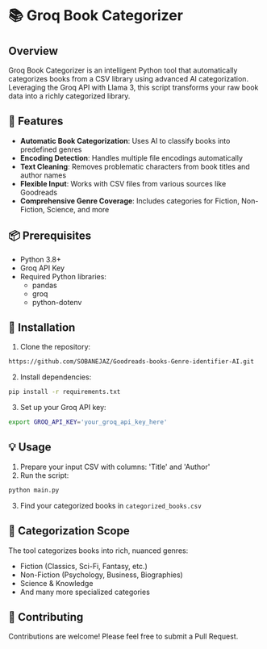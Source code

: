 # 📚 Groq Book Categorizer

## Overview

Groq Book Categorizer is an intelligent Python tool that automatically categorizes books from a CSV library using advanced AI categorization. Leveraging the Groq API with Llama 3, this script transforms your raw book data into a richly categorized library.

## 🌟 Features

- **Automatic Book Categorization**: Uses AI to classify books into predefined genres
- **Encoding Detection**: Handles multiple file encodings automatically
- **Text Cleaning**: Removes problematic characters from book titles and author names
- **Flexible Input**: Works with CSV files from various sources like Goodreads
- **Comprehensive Genre Coverage**: Includes categories for Fiction, Non-Fiction, Science, and more

## 📦 Prerequisites

- Python 3.8+
- Groq API Key
- Required Python libraries:
  - pandas
  - groq
  - python-dotenv

## 🚀 Installation

1. Clone the repository:
```bash
https://github.com/SOBANEJAZ/Goodreads-books-Genre-identifier-AI.git
```

2. Install dependencies:
```bash
pip install -r requirements.txt
```

3. Set up your Groq API key:
```bash
export GROQ_API_KEY='your_groq_api_key_here'
```

## 💡 Usage

1. Prepare your input CSV with columns: 'Title' and 'Author'
2. Run the script:
```bash
python main.py
```
3. Find your categorized books in `categorized_books.csv`

## 🎯 Categorization Scope

The tool categorizes books into rich, nuanced genres:
- Fiction (Classics, Sci-Fi, Fantasy, etc.)
- Non-Fiction (Psychology, Business, Biographies)
- Science & Knowledge
- And many more specialized categories

## 🤝 Contributing

Contributions are welcome! Please feel free to submit a Pull Request.
